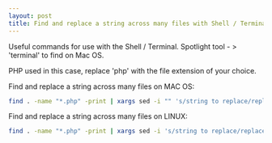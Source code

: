 ```yaml
---
layout: post
title: Find and replace a string across many files with Shell / Terminal
---
```


Useful commands for use with the Shell / Terminal. Spotlight tool - > 'terminal' to find on Mac OS.

PHP used in this case, replace 'php' with the file extension of your choice.

Find and replace a string across many files on MAC OS:
``` bash
find . -name "*.php" -print | xargs sed -i "" 's/string to replace/replacement string/g'
```
Find and replace a string across many files on LINUX:
``` bash
find . -name "*.php" -print | xargs sed -i 's/string to replace/replacement string/g'
```
